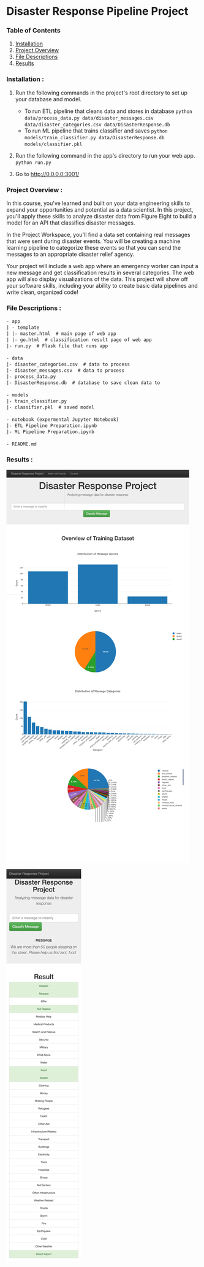 # Disaster Response Pipeline Project

[//]: # (Image References)

[image1]: ./imgs/demo.png "demo"
[image2]: ./imgs/demo2.png "demo2"

### Table of Contents

1. [Installation](#installation)
2. [Project Overview](#overview)
3. [File Descriptions](#files)
4. [Results](#results)


### Installation <a name="installation"></a>:
1. Run the following commands in the project's root directory to set up your database and model.

    - To run ETL pipeline that cleans data and stores in database
        `python data/process_data.py data/disaster_messages.csv data/disaster_categories.csv data/DisasterResponse.db`
    - To run ML pipeline that trains classifier and saves
        `python models/train_classifier.py data/DisasterResponse.db models/classifier.pkl`

2. Run the following command in the app's directory to run your web app.
    `python run.py`

3. Go to http://0.0.0.0:3001/


### Project Overview <a name="overview"></a>:
In this course, you've learned and built on your data engineering skills to expand your opportunities and potential as a data scientist. In this project, you'll apply these skills to analyze disaster data from Figure Eight to build a model for an API that classifies disaster messages.

In the Project Workspace, you'll find a data set containing real messages that were sent during disaster events. You will be creating a machine learning pipeline to categorize these events so that you can send the messages to an appropriate disaster relief agency.

Your project will include a web app where an emergency worker can input a new message and get classification results in several categories. The web app will also display visualizations of the data. This project will show off your software skills, including your ability to create basic data pipelines and write clean, organized code!


### File Descriptions <a name="files"></a>:
```
- app
| - template
| |- master.html  # main page of web app
| |- go.html  # classification result page of web app
|- run.py  # Flask file that runs app

- data
|- disaster_categories.csv  # data to process
|- disaster_messages.csv  # data to process
|- process_data.py
|- DisasterResponse.db  # database to save clean data to

- models
|- train_classifier.py
|- classifier.pkl  # saved model

- notebook (expermental Jupyter Notebook)
|- ETL Pipeline Preparation.ipynb
|- ML Pipeline Preparation.ipynb

- README.md
```


### Results <a name="results"></a>:

![alt text][image1]

![alt text][image2]

